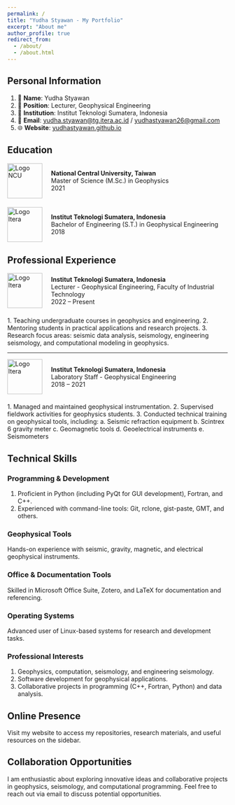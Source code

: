 ```yaml
---
permalink: /
title: "Yudha Styawan - My Portfolio"
excerpt: "About me"
author_profile: true
redirect_from: 
  - /about/
  - /about.html
---
```


Personal Information
------
1. 👤 **Name**: Yudha Styawan
2. 💼 **Position**: Lecturer, Geophysical Engineering
3. 🏫 **Institution**: Institut Teknologi Sumatera, Indonesia
4. 📧 **Email**: yudha.styawan@tg.itera.ac.id / yudhastyawan26@gmail.com
5. 🌐 **Website**: [yudhastyawan.github.io](https://yudhastyawan.github.io)

Education
------

<div style="display: flex; align-items: center; margin-bottom: 20px;">
  <img src="https://upload.wikimedia.org/wikipedia/commons/thumb/3/3a/NCULogo.svg/1200px-NCULogo.svg.png" alt="Logo NCU" style="width: 80px; height: auto; margin-right: 20px;">
  <div>
    <strong>National Central University, Taiwan</strong><br>
    Master of Science (M.Sc.) in Geophysics<br>
    2021
  </div>
</div>

<div style="display: flex; align-items: center; margin-bottom: 20px;">
  <img src="https://upload.wikimedia.org/wikipedia/commons/e/ef/Logo_ITERA.png" alt="Logo Itera" style="width: 80px; height: auto; margin-right: 20px;">
  <div>
    <strong>Institut Teknologi Sumatera, Indonesia</strong><br>
    Bachelor of Engineering (S.T.) in Geophysical Engineering<br>
    2018
  </div>
</div>

Professional Experience
------
<div style="display: flex; align-items: center; margin-bottom: 20px;">
  <img src="https://upload.wikimedia.org/wikipedia/commons/e/ef/Logo_ITERA.png" alt="Logo Itera" style="width: 80px; height: auto; margin-right: 20px;">
  <div>
    <strong>Institut Teknologi Sumatera, Indonesia</strong><br>
    Lecturer - Geophysical Engineering, Faculty of Industrial Technology<br>
    2022 – Present
  </div>
</div>
1. Teaching undergraduate courses in geophysics and engineering.
2. Mentoring students in practical applications and research projects.
3. Research focus areas: seismic data analysis, seismology, engineering seismology, and computational modeling in geophysics.

---

<div style="display: flex; align-items: center; margin-bottom: 20px;">
  <img src="https://upload.wikimedia.org/wikipedia/commons/e/ef/Logo_ITERA.png" alt="Logo Itera" style="width: 80px; height: auto; margin-right: 20px;">
  <div>
    <strong>Institut Teknologi Sumatera, Indonesia</strong><br>
    Laboratory Staff - Geophysical Engineering<br>
    2018 – 2021
  </div>
</div>
1. Managed and maintained geophysical instrumentation.
2. Supervised fieldwork activities for geophysics students.
3. Conducted technical training on geophysical tools, including:
	a. Seismic refraction equipment
	b. Scintrex 6 gravity meter
	c. Geomagnetic tools
	d. Geoelectrical instruments
	e. Seismometers

Technical Skills
------
### Programming & Development
1. Proficient in Python (including PyQt for GUI development), Fortran, and C++.
2. Experienced with command-line tools: Git, rclone, gist-paste, GMT, and others.

### Geophysical Tools
Hands-on experience with seismic, gravity, magnetic, and electrical geophysical instruments.

### Office & Documentation Tools
Skilled in Microsoft Office Suite, Zotero, and LaTeX for documentation and referencing.

### Operating Systems
Advanced user of Linux-based systems for research and development tasks.

### Professional Interests
1. Geophysics, computation, seismology, and engineering seismology.
2. Software development for geophysical applications.
3. Collaborative projects in programming (C++, Fortran, Python) and data analysis.

Online Presence
------
Visit my website to access my repositories, research materials, and useful resources on the sidebar.

Collaboration Opportunities
------
I am enthusiastic about exploring innovative ideas and collaborative projects in geophysics, seismology, and computational programming. Feel free to reach out via email to discuss potential opportunities.
